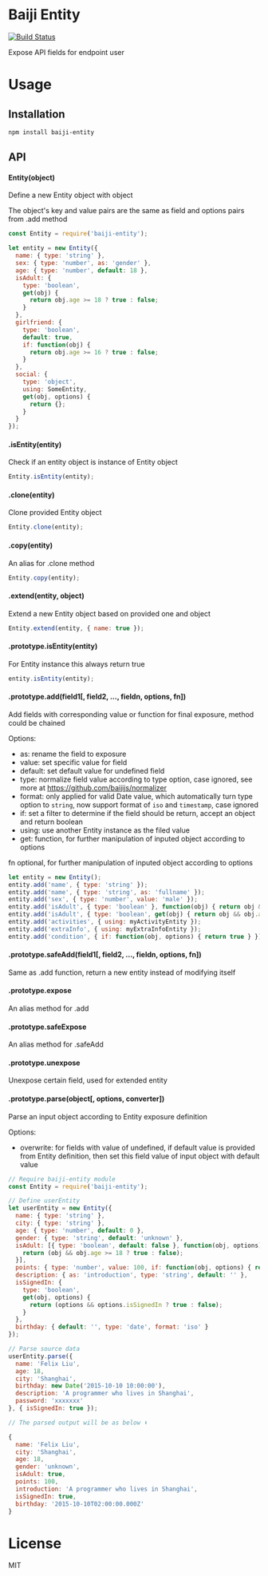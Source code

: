 Baiji Entity
============

[![Build Status](https://travis-ci.org/baijijs/entity.svg)](https://travis-ci.org/baijijs/entity)

Expose API fields for endpoint user

# Usage

## Installation

```bash
npm install baiji-entity
```

## API

#### Entity(object)
Define a new Entity object with object

The object's key and value pairs are the same as field and options pairs from .add method

``` javascript
const Entity = require('baiji-entity');

let entity = new Entity({
  name: { type: 'string' },
  sex: { type: 'number', as: 'gender' },
  age: { type: 'number', default: 18 },
  isAdult: {
    type: 'boolean',
    get(obj) {
      return obj.age >= 18 ? true : false;
    }
  },
  girlfriend: {
    type: 'boolean',
    default: true,
    if: function(obj) {
      return obj.age >= 16 ? true : false;
    }
  },
  social: {
    type: 'object',
    using: SomeEntity,
    get(obj, options) {
      return {};
    }
  }
});
```

#### .isEntity(entity)
Check if an entity object is instance of Entity object

``` javascript
Entity.isEntity(entity);
```

#### .clone(entity)
Clone provided Entity object

``` javascript
Entity.clone(entity);
```

#### .copy(entity)
An alias for .clone method

``` javascript
Entity.copy(entity);
```

#### .extend(entity, object)
Extend a new Entity object based on provided one and object

``` javascript
Entity.extend(entity, { name: true });
```

#### .prototype.isEntity(entity)
For Entity instance this always return true

``` javascript
entity.isEntity(entity);
```

#### .prototype.add(field1[, field2, ..., fieldn, options, fn])
Add fields with corresponding value or function for final exposure, method could be chained

Options:
  - as: rename the field to exposure
  - value: set specific value for field
  - default: set default value for undefined field
  - type: normalize field value according to type option, case ignored, see more at https://github.com/baijijs/normalizer
  - format: only applied for valid Date value, which automatically turn type option to `string`, now support format of `iso` and `timestamp`, case ignored
  - if: set a filter to determine if the field should be return, accept an object and return boolean
  - using: use another Entity instance as the filed value
  - get: function, for further manipulation of inputed object according to options

fn optional, for further manipulation of inputed object according to options

``` javascript
let entity = new Entity();
entity.add('name', { type: 'string' });
entity.add('name', { type: 'string', as: 'fullname' });
entity.add('sex', { type: 'number', value: 'male' });
entity.add('isAdult', { type: 'boolean' }, function(obj) { return obj && obj.age >= 18; });
entity.add('isAdult', { type: 'boolean', get(obj) { return obj && obj.age >= 18; } });
entity.add('activities', { using: myActivityEntity });
entity.add('extraInfo', { using: myExtraInfoEntity });
entity.add('condition', { if: function(obj, options) { return true } });
```

#### .prototype.safeAdd(field1[, field2, ..., fieldn, options, fn])
Same as .add function, return a new entity instead of modifying itself

#### .prototype.expose
An alias method for .add

#### .prototype.safeExpose
An alias method for .safeAdd

#### .prototype.unexpose
Unexpose certain field, used for extended entity

#### .prototype.parse(object[, options, converter])
Parse an input object according to Entity exposure definition

Options:
  - overwrite: for fields with value of undefined, if default value is provided from Entity definition, then set this field value of input object with default value

```javascript
// Require baiji-entity module
const Entity = require('baiji-entity');

// Define userEntity
let userEntity = new Entity({
  name: { type: 'string' },
  city: { type: 'string' },
  age: { type: 'number', default: 0 },
  gender: { type: 'string', default: 'unknown' },
  isAdult: [{ type: 'boolean', default: false }, function(obj, options) {
    return (obj && obj.age >= 18 ? true : false);
  }],
  points: { type: 'number', value: 100, if: function(obj, options) { return obj && obj.age >= 18; } },
  description: { as: 'introduction', type: 'string', default: '' },
  isSignedIn: {
    type: 'boolean',
    get(obj, options) {
      return (options && options.isSignedIn ? true : false);
    }
  },
  birthday: { default: '', type: 'date', format: 'iso' }
});

// Parse source data
userEntity.parse({
  name: 'Felix Liu',
  age: 18,
  city: 'Shanghai',
  birthday: new Date('2015-10-10 10:00:00'),
  description: 'A programmer who lives in Shanghai',
  password: 'xxxxxxx'
}, { isSignedIn: true });

// The parsed output will be as below ⬇️

{
  name: 'Felix Liu',
  city: 'Shanghai',
  age: 18,
  gender: 'unknown',
  isAdult: true,
  points: 100,
  introduction: 'A programmer who lives in Shanghai',
  isSignedIn: true,
  birthday: '2015-10-10T02:00:00.000Z'
}
```

# License

MIT
